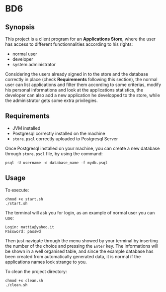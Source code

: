 # BD6

## Synopsis

This project is a client program for an **Applications Store**, where the user has access to different functionnalities according to his rights:

* normal user
* developer
* system administrator

Considering the users already signed in to the store and the database correctly in place (check **Requirements** following this section), the normal user can list applications and filter them according to some criterias, modify his personal informations and look at the applications statistics, the developer can also add a new application he developped to the store, while the administrator gets some extra privilegies.

## Requirements

* JVM installed
* Postgresql correctly installed on the machine
* `store.psql` correctly uploaded to Postgresql Server

Once Postgresql installed on your machine, you can create a new
database through `store.psql` file, by using the command:

	psql -U username -d database_name -f mydb.psql

## Usage

To execute:

	chmod +x start.sh
	./start.sh

The terminal will ask you for login, as an example of normal user you can use:

	Login: mattia@yahoo.it
	Password: passwd

Then just navigate through the menu showed by your terminal by inserting the number of the choice and pressing the `Enter` key.
The informations will be shown in a well organised table, and since the example database has been created from automatically generated data, it is normal if the applications names look strange to you.

To clean the project directory:

	chmod +x clean.sh
	./clean.sh
